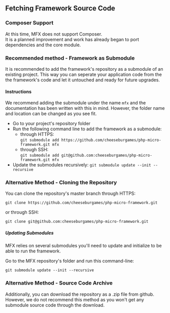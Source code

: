 ## Fetching Framework Source Code

### Composer Support

At this time, MFX does not support Composer.\
It is a planned improvement and work has already began to port dependencies and the core module.

### Recommended method - Framework as Submodule

It is recommended to add the framework's repository as a submodule of an existing project. This way you can seperate your application code from the the framework's code and let it untouched and ready for future upgrades.

#### Instructions

We recommend adding the submodule under the name `mfx` and the documentation has been written with this in mind. However, the folder name and location can be changed as you see fit.

* Go to your project's repository folder
* Run the following command line to add the framework as a submodule:
  * through HTTPS:\
  	`git submodule add https://github.com/cheeseburgames/php-micro-framework.git mfx`
  * through SSH:\
  	`git submodule add git@github.com:cheeseburgames/php-micro-framework.git mfx`
* Update the submodules recursively: `git submodule update --init --recursive`

### Alternative Method - Cloning the Repository

You can clone the repository's master branch through HTTPS:

```
git clone https://github.com/cheeseburgames/php-micro-framework.git
```

or through SSH:

```
git clone git@github.com:cheeseburgames/php-micro-framework.git
```

##### Updating Submodules

MFX relies on several submodules you'll need to update and initialize to be able to run the framework.

Go to the MFX repository's folder and run this command-line:

```
git submodule update --init --recursive
```

### Alternative Method - Source Code Archive

Additionally, you can download the repository as a .zip file from github. However, we do not recommend this method as you won't get any submodule source code through the download.
